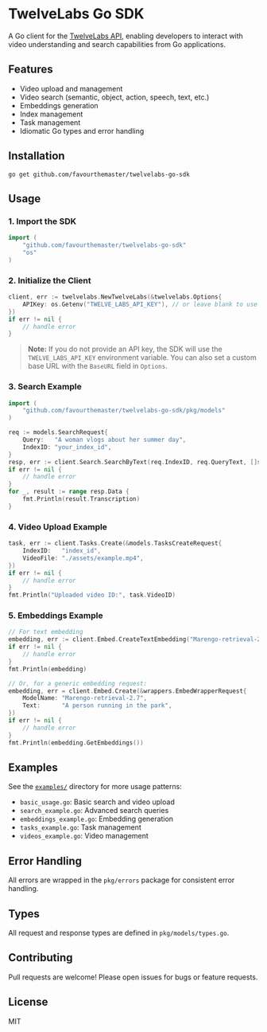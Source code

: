 # TwelveLabs Go SDK

A Go client for the [TwelveLabs API](https://docs.twelvelabs.io/), enabling developers to interact with video understanding and search capabilities from Go applications.

## Features
- Video upload and management
- Video search (semantic, object, action, speech, text, etc.)
- Embeddings generation
- Index management
- Task management
- Idiomatic Go types and error handling

## Installation

```
go get github.com/favourthemaster/twelvelabs-go-sdk
```

## Usage

### 1. Import the SDK

```go
import (
    "github.com/favourthemaster/twelvelabs-go-sdk"
    "os"
)
```

### 2. Initialize the Client

```go
client, err := twelvelabs.NewTwelveLabs(&twelvelabs.Options{
    APIKey: os.Getenv("TWELVE_LABS_API_KEY"), // or leave blank to use env var
})
if err != nil {
    // handle error
}
```

> **Note:** If you do not provide an API key, the SDK will use the `TWELVE_LABS_API_KEY` environment variable. You can also set a custom base URL with the `BaseURL` field in `Options`.

### 3. Search Example

```go
import (
    "github.com/favourthemaster/twelvelabs-go-sdk/pkg/models"
)

req := models.SearchRequest{
    Query:   "A woman vlogs about her summer day",
    IndexID: "your_index_id",
}
resp, err := client.Search.SearchByText(req.IndexID, req.QueryText, []string{"visual", "audio"})
if err != nil {
    // handle error
}
for _, result := range resp.Data {
    fmt.Println(result.Transcription)
}
```

### 4. Video Upload Example

```go
task, err := client.Tasks.Create(&models.TasksCreateRequest{
    IndexID:   "index_id",
    VideoFile: "./assets/example.mp4",
})
if err != nil {
    // handle error
}
fmt.Println("Uploaded video ID:", task.VideoID)
```

### 5. Embeddings Example

```go
// For text embedding
embedding, err := client.Embed.CreateTextEmbedding("Marengo-retrieval-2.7", "A person running in the park")
if err != nil {
    // handle error
}
fmt.Println(embedding)

// Or, for a generic embedding request:
embedding, err = client.Embed.Create(&wrappers.EmbedWrapperRequest{
    ModelName: "Marengo-retrieval-2.7",
    Text:      "A person running in the park",
})
if err != nil {
    // handle error
}
fmt.Println(embedding.GetEmbeddings())
```

## Examples
See the [`examples/`](./examples/) directory for more usage patterns:
- `basic_usage.go`: Basic search and video upload
- `search_example.go`: Advanced search queries
- `embeddings_example.go`: Embedding generation
- `tasks_example.go`: Task management
- `videos_example.go`: Video management

## Error Handling
All errors are wrapped in the `pkg/errors` package for consistent error handling.

## Types
All request and response types are defined in `pkg/models/types.go`.

## Contributing
Pull requests are welcome! Please open issues for bugs or feature requests.

## License
MIT
